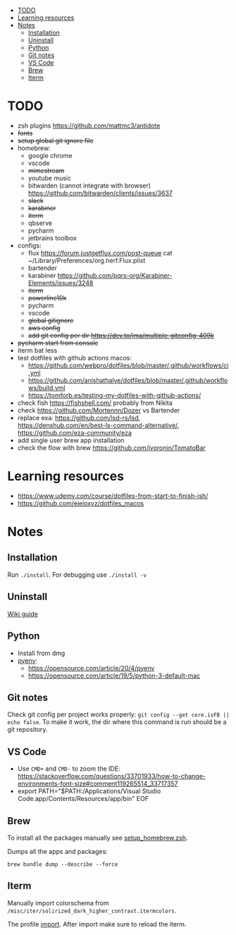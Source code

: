 <!-- TOC start (generated with https://github.com/derlin/bitdowntoc) -->

- [TODO](#todo)
- [Learning resources](#learning-resources)
- [Notes](#notes)
  * [Installation](#installation)
  * [Uninstall](#uninstall)
  * [Python](#python)
  * [Git notes](#git-notes)
  * [VS Code](#vs-code)
  * [Brew](#brew)
  * [Iterm](#iterm)

<!-- TOC end -->

<!-- TOC --><a name="todo"></a>
# TODO

- zsh plugins https://github.com/mattmc3/antidote
- ~~fonts~~
- ~~setup global git ignore file~~
- homebrew:
    - google chrome
    - vscode
    - ~~mimestream~~
    - youtube music
    - bitwarden (cannot integrate with browser) https://github.com/bitwarden/clients/issues/3637
    - ~~slack~~
    - ~~karabiner~~
    - ~~iterm~~
    - qbserve
    - pycharm
    - jetbrains toolbox
- configs:
    - flux https://forum.justgetflux.com/post-queue cat ~/Library/Preferences/org.herf.Flux.plist
    - bartender
    - karabiner https://github.com/pqrs-org/Karabiner-Elements/issues/3248
    - ~~iterm~~
    - ~~powerline10k~~
    - pycharm
    - vscode
    - ~~global gitignore~~
    - ~~aws config~~
    - ~~add git config per dir https://dev.to/jma/multiple-gitconfig-409k~~
- ~~pycharm start from console~~
- iterm bat less
- test dotfiles with github actions macos:
    - https://github.com/webpro/dotfiles/blob/master/.github/workflows/ci.yml
    - https://github.com/anishathalye/dotfiles/blob/master/.github/workflows/build.yml
    - https://tomforb.es/testing-my-dotfiles-with-github-actions/
- check fish https://fishshell.com/ probably from Nikita
- check https://github.com/Mortennn/Dozer vs Bartender
- replace exa: https://github.com/lsd-rs/lsd, https://denshub.com/en/best-ls-command-alternative/,
  https://github.com/eza-community/eza
- add single user brew app installation
- check the flow with brew https://github.com/ivoronin/TomatoBar

<!-- TOC --><a name="learning-resources"></a>
# Learning resources

- https://www.udemy.com/course/dotfiles-from-start-to-finish-ish/
- https://github.com/eieioxyz/dotfiles_macos

<!-- TOC --><a name="notes"></a>
# Notes

<!-- TOC --><a name="installation"></a>
## Installation

Run `./install`. For debugging use `./install -v`

<!-- TOC --><a name="uninstall"></a>
## Uninstall

[Wiki guide](https://github.com/anishathalye/dotbot/wiki/Tips-and-Tricks#uninstall-script)

<!-- TOC --><a name="python"></a>
## Python

- Install from dmg
- [pyenv](https://github.com/pyenv/pyenv):
    - https://opensource.com/article/20/4/pyenv
    - https://opensource.com/article/19/5/python-3-default-mac

<!-- TOC --><a name="git-notes"></a>
## Git notes

Check git config per project works properly: `git config --get core.isFB || echo false`. To make it work, the dir where this command is run should be a git repository.

<!-- TOC --><a name="vs-code"></a>
## VS Code

- Use `CMD+` and `CMD-` to zoom the IDE: https://stackoverflow.com/questions/33701933/how-to-change-environments-font-size#comment119265514_33717357
- export PATH="\$PATH:/Applications/Visual Studio Code.app/Contents/Resources/app/bin"
EOF

<!-- TOC --><a name="brew"></a>
## Brew

To install all the packages manually see [setup_homebrew.zsh](setup_homebrew.zsh).

Dumps all the apps and packages:

```
brew bundle dump --describe --force
```

<!-- TOC --><a name="iterm"></a>
## Iterm

Manually import colorschema from `/misc/iter/solirized_dark_higher_contrast.itermcolors`. 

The profile [import](https://stackoverflow.com/a/23356086/5151861). After import make sure to reload the iterm.
